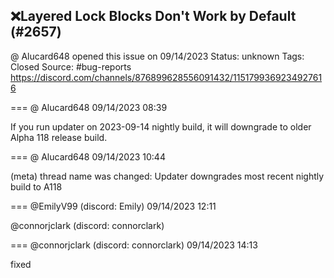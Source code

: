 ## ❌Layered Lock Blocks Don't Work by Default (#2657)
@ Alucard648 opened this issue on 09/14/2023
Status: unknown
Tags: Closed
Source: #bug-reports https://discord.com/channels/876899628556091432/1151799369234927616


=== @ Alucard648 09/14/2023 08:39

If you run updater on 2023-09-14 nightly build, it will downgrade to older Alpha 118 release build.

=== @ Alucard648 09/14/2023 10:44

(meta) thread name was changed: Updater downgrades most recent nightly build to A118

=== @EmilyV99 (discord: Emily) 09/14/2023 12:11

@connorjclark (discord: connorclark)

=== @connorjclark (discord: connorclark) 09/14/2023 14:13

fixed
